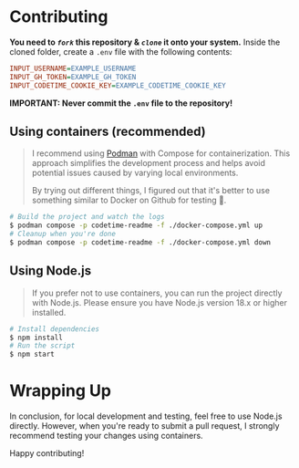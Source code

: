 # Contributing

**You need to _`fork`_ this repository & _`clone`_ it onto your system.** Inside the cloned folder, create a `.env` file with the following contents:

```ini
INPUT_USERNAME=EXAMPLE_USERNAME
INPUT_GH_TOKEN=EXAMPLE_GH_TOKEN
INPUT_CODETIME_COOKIE_KEY=EXAMPLE_CODETIME_COOKIE_KEY
```

**IMPORTANT: Never commit the `.env` file to the repository!**

## Using containers (recommended)

> I recommend using [Podman](https://podman.io/) with Compose for containerization. This approach simplifies the development process and helps avoid potential issues caused by varying local environments.
>
> By trying out different things, I figured out that it's better to use something similar to Docker on Github for testing 🤗.

```sh
# Build the project and watch the logs
$ podman compose -p codetime-readme -f ./docker-compose.yml up
# Cleanup when you're done
$ podman compose -p codetime-readme -f ./docker-compose.yml down
```

## Using Node.js

> If you prefer not to use containers, you can run the project directly with Node.js. Please ensure you have Node.js version 18.x or higher installed.

```sh
# Install dependencies
$ npm install
# Run the script
$ npm start
```

# Wrapping Up

In conclusion, for local development and testing, feel free to use Node.js directly. However, when you're ready to submit a pull request, I strongly recommend testing your changes using containers.

Happy contributing!
